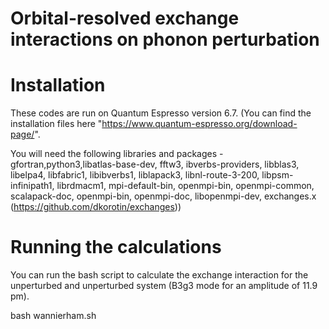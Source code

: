 # Orbital-resolved exchange interactions on phonon perturbation

# Installation
These codes are run on Quantum Espresso version 6.7. 
(You can find the installation files here "https://www.quantum-espresso.org/download-page/". 

You will need the following libraries and packages - gfortran,python3,libatlas-base-dev, fftw3, ibverbs-providers, 
libblas3, libelpa4, libfabric1, libibverbs1, liblapack3, libnl-route-3-200, libpsm-infinipath1, librdmacm1,
mpi-default-bin, openmpi-bin, openmpi-common, scalapack-doc, openmpi-bin, openmpi-doc, libopenmpi-dev, exchanges.x (https://github.com/dkorotin/exchanges))

# Running the calculations
You can run the bash script to calculate the exchange interaction for the unperturbed and unperturbed system (B3g3 mode for an amplitude of 11.9 pm).

bash wannierham.sh 
